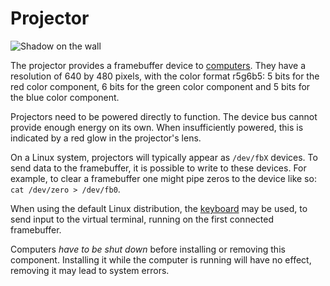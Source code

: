 # Projector
![Shadow on the wall](block:better_cc:projector)

The projector provides a framebuffer device to [computers](computer.md). They have a resolution of 640 by 480 pixels, with the color format r5g6b5: 5 bits for the red color component, 6 bits for the green color component and 5 bits for the blue color component.

Projectors need to be powered directly to function. The device bus cannot provide enough energy on its own. When insufficiently powered, this is indicated by a red glow in the projector's lens.

On a Linux system, projectors will typically appear as `/dev/fbX` devices. To send data to the framebuffer, it is possible to write to these devices. For example, to clear a framebuffer one might pipe zeros to the device like so: `cat /dev/zero > /dev/fb0`.

When using the default Linux distribution, the [keyboard](keyboard.md) may be used, to send input to the virtual terminal, running on the first connected framebuffer.

Computers *have to be shut down* before installing or removing this component. Installing it while the computer is running will have no effect, removing it may lead to system errors.
